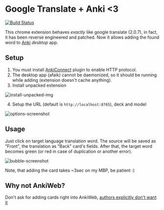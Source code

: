 # Google Translate + Anki <3

[![Build Status](https://travis-ci.org/razum2um/google-translate-anki.svg?branch=master)](https://travis-ci.org/razum2um/google-translate-anki)

This chrome extension behaves *exactly* like google translate (2.0.7), in fact, it has been reverse engineered and patched.
Now it allows adding the found word to [Anki](https://apps.ankiweb.net/) *desktop* app.

## Setup

1) You must install [AnkiConnect](https://ankiweb.net/shared/info/2055492159) plugin to enable HTTP protocol.
2) The desktop app (afaik) cannot be daemonized, so it should be running while adding (extension doesn't cache anything).
3) Install unpacked extension

![install-unpacked-img](https://developer.chrome.com/static/images/get_started/load_extension.png)

4) Setup the URL (default is `http://localhost:8765`), deck and model

![options-screenshot](https://raw.github.com/razum2um/google-translate-anki/master/options.png)

## Usage

Just click on target language translation word.
The source will be saved as "Front", the translation as "Back" card's fields.
After that, the target word becomes green (or red in case of duplication or another error).

![bubble-screenshot](https://raw.github.com/razum2um/google-translate-anki/master/bubble.png)

Note, that adding the card takes ~3sec on my MBP, be patient :)

## Why not AnkiWeb?

Don't ask for adding cards right into AnkiWeb, [authors explicitly don't want it](https://anki.tenderapp.com/discussions/ankiweb/1886-issue-with-saving-cards-via-rest-api)
